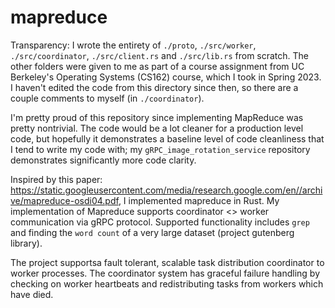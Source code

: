 # mapreduce

Transparency: I wrote the entirety of `./proto`, `./src/worker`, `./src/coordinator`,  `./src/client.rs` and `./src/lib.rs` from scratch. The other folders were given to me as part of a course assignment from UC Berkeley's Operating Systems (CS162) course, which I took in Spring 2023. I haven't edited the code from this directory since then, so there are a couple comments to myself (in `./coordinator`). 

I'm pretty proud of this repository since implementing MapReduce was pretty nontrivial. The code would be a lot cleaner for a production level code, but hopefully it demonstrates a baseline level of code cleanliness that I tend to write my code with; my `gRPC_image_rotation_service` repository demonstrates significantly more code clarity.

Inspired by this paper: https://static.googleusercontent.com/media/research.google.com/en//archive/mapreduce-osdi04.pdf, I implemented mapreduce in Rust. My implementation of Mapreduce supports coordinator <> worker communication via gRPC protocol. Supported functionality includes `grep` and finding the `word count` of a very large dataset (project gutenberg library). 

The project supportsa fault tolerant, scalable task distribution coordinator to worker processes. The coordinator system has graceful failure handling by checking on worker heartbeats and redistributing tasks from workers which have died. 
